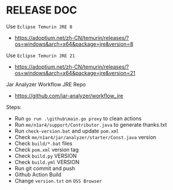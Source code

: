 # RELEASE DOC

Use `Eclipse Temurin JRE 8`

- https://adoptium.net/zh-CN/temurin/releases/?os=windows&arch=x64&package=jre&version=8

Use `Eclipse Temurin JRE 21`

- https://adoptium.net/zh-CN/temurin/releases/?os=windows&arch=x64&package=jre&version=21

Jar Analyzer Workflow JRE Repo

- https://github.com/jar-analyzer/workflow_jre

Steps:

- Run `go run .\github\main.go proxy` to clean actions
- Run `me/n1ar4/support/Contributor.java` to generate thanks.txt
- Run `check-version.bat` and update `pom.xml`
- Check `me/n1ar4/jar/analyzer/starter/Const.java` version
- Check `build/*.bat` files
- Check `pom.xml` version tag
- Check `build.py` VERSION
- Check `build.yml` VERSION
- Run git commit and push
- Github Action Build
- Change `version.txt` on `OSS Browser`
